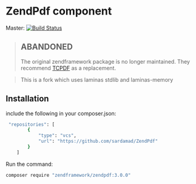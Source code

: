 # ZendPdf component

Master: [![Build Status](https://secure.travis-ci.org/zendframework/ZendPdf.png?branch=master)](http://travis-ci.org/zendframework/ZendPdf)

> ## ABANDONED
>
> The original zendframework package is no longer maintained. They recommend [TCPDF](https://tcpdf.org/) as a replacement.

> This is a fork which uses laminas stdlib and laminas-memory

## Installation
include the following in your composer.json:

```bash
 "repositories": [
        {
            "type": "vcs",
            "url": "https://github.com/sardamad/ZendPdf"
        }
    ]
```

Run the command:

```bash
composer require "zendframework/zendpdf:3.0.0"
```
